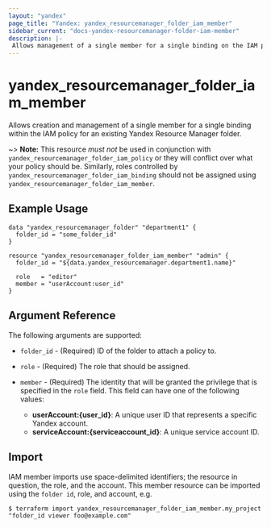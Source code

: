 ```yaml
---
layout: "yandex"
page_title: "Yandex: yandex_resourcemanager_folder_iam_member"
sidebar_current: "docs-yandex-resourcemanager-folder-iam-member"
description: |-
 Allows management of a single member for a single binding on the IAM policy for a Yandex Resource Manager folder.
---
```


# yandex\_resourcemanager\_folder\_iam\_member

Allows creation and management of a single member for a single binding within
the IAM policy for an existing Yandex Resource Manager folder.

~> **Note:** This resource _must not_ be used in conjunction with
   `yandex_resourcemanager_folder_iam_policy` or they will conflict over what your policy should be. Similarly, roles controlled by `yandex_resourcemanager_folder_iam_binding`
   should not be assigned using `yandex_resourcemanager_folder_iam_member`.

## Example Usage

```hcl
data "yandex_resourcemanager_folder" "department1" {
  folder_id = "some_folder_id"
}

resource "yandex_resourcemanager_folder_iam_member" "admin" {
  folder_id = "${data.yandex_resourcemanager.department1.name}"

  role   = "editor"
  member = "userAccount:user_id"
}
```

## Argument Reference

The following arguments are supported:

* `folder_id` - (Required) ID of the folder to attach a policy to.

* `role` - (Required) The role that should be assigned.

* `member` - (Required) The identity that will be granted the privilege that is specified in the `role` field.
  This field can have one of the following values:
  * **userAccount:{user_id}**: A unique user ID that represents a specific Yandex account.
  * **serviceAccount:{serviceaccount_id}**: A unique service account ID.

## Import

IAM member imports use space-delimited identifiers; the resource in question, the role, and the account.
This member resource can be imported using the `folder id`, role, and account, e.g.

```
$ terraform import yandex_resourcemanager_folder_iam_member.my_project "folder_id viewer foo@example.com"
```

